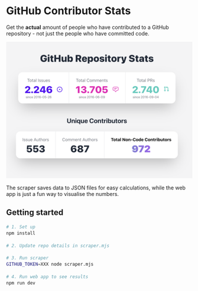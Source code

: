 # GitHub Contributor Stats

Get the **actual** amount of people who have contributed to a GitHub repository - not just the people who have committed code.

![Screenshot of the app](./screenshot.png)

The scraper saves data to JSON files for easy calculations, while the web app is just a fun way to visualise the numbers.

## Getting started

```bash
# 1. Set up
npm install

# 2. Update repo details in scraper.mjs

# 3. Run scraper
GITHUB_TOKEN=XXX node scraper.mjs

# 4. Run web app to see results
npm run dev
```
